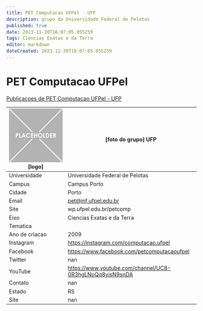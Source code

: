 ```yaml
---
title: PET Computacao UFPel - UFP
description: grupo da Universidade Federal de Pelotas
published: true
date: 2023-11-30T16:07:05.055259
tags: Ciencias Exatas e da Terra
editor: markdown
dateCreated: 2023-11-30T16:07:05.055259
---
```


# PET Computacao UFPel

[Publicacoes de PET Computacao UFPel - UFP](/atividade/186PETComputacaoUFPelUFP/feed.md)

| ![placeholder.png](/placeholder.png) [logo] | [foto do grupo] UFP         |
| ------------------------------------------- | ------------------------------------------------- |
| Universidade                                | Universidade Federal de Pelotas      |
| Campus                                      | Campus Porto            |
| Cidade                                      | Porto             |
| Email                                       | pet@inf.ufpel.edu.br             |
| Site                                        | wp.ufpel.edu.br/petcomp              |
| Eixo                                        | Ciencias Exatas e da Terra              |
| Tematica                                    |           |
| Ano de criacao                              | 2009        |
| Instagram                                   | https://instagram.com/computacao.ufpel         |
| Facebook                                    | https://www.facebook.com/petcomputacaoufpel          |
| Twitter                                     | nan           |
| YouTube                                     | https://www.youtube.com/channel/UC8-0R3hgLNoQq8yisN9snDA           |
| Contato                                     | nan         |
| Estado                                      |  RS            |
| Site                                        | nan |
